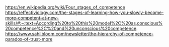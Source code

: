 https://en.wikipedia.org/wiki/Four_stages_of_competence
https://effectiviology.com/the-stages-of-learning-how-you-slowly-become-more-competent-at-new-skills/#:~:text=According%20to%20this%20model%2C%20as,conscious%20competence%2C%20and%20unconscious%20competence.
https://www.sahilbloom.com/newsletter/the-hierarchy-of-competence-paradox-of-trust-more